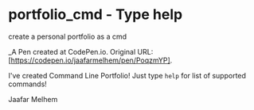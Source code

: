 # portfolio_cmd - Type help
 create a personal portfolio as a cmd

 _A Pen created at CodePen.io. Original URL: [https://codepen.io/jaafarmelhem/pen/PoqzmYP].

 I've created Command Line Portfolio! Just type `help` for list of supported commands!

 Jaafar Melhem 